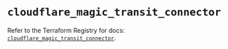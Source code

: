 # `cloudflare_magic_transit_connector`

Refer to the Terraform Registry for docs: [`cloudflare_magic_transit_connector`](https://registry.terraform.io/providers/cloudflare/cloudflare/5.9.0/docs/resources/magic_transit_connector).
